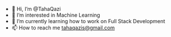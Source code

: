 - 👋 Hi, I’m @TahaQazi
- 👀 I’m interested in Machine Learning
- 🌱 I’m currently learning how to work on Full Stack Development
- 📫 How to reach me tahaqazis@gmail.com

<!---
TahaQazi/TahaQazi is a ✨ special ✨ repository because its `README.md` (this file) appears on your GitHub profile.
You can click the Preview link to take a look at your changes.
--->
